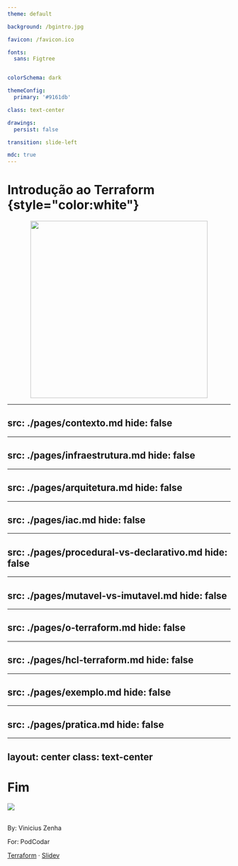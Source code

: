 ```yaml
---
theme: default

background: /bgintro.jpg

favicon: /favicon.ico

fonts:
  sans: Figtree


colorSchema: dark

themeConfig:
  primary: '#9161db'

class: text-center

drawings:
  persist: false

transition: slide-left

mdc: true
---
```


<Logo />

# **Introdução ao Terraform** {style="color:white"}


<div align="center">
  <img  src="/terraform.png" width="400px"/>
</div>

<!--
motivação: migração arquitetura interna para terraform
objetivo: compreender o que é terraform pra que usar e como usar
alvo: todos da area de ti
-->

---
src: ./pages/contexto.md
hide: false
---

---
src: ./pages/infraestrutura.md
hide: false
---

---
src: ./pages/arquitetura.md
hide: false
---

---
src: ./pages/iac.md
hide: false
---

---
src: ./pages/procedural-vs-declarativo.md
hide: false
---

---
src: ./pages/mutavel-vs-imutavel.md
hide: false
---

---
src: ./pages/o-terraform.md
hide: false
---

---
src: ./pages/hcl-terraform.md
hide: false
---

---
src: ./pages/exemplo.md
hide: false
---

---
src: ./pages/pratica.md
hide: false
---

---
layout: center
class: text-center
---

# **Fim**

<div class="h-20 w-20 m-auto">
    <img src="/default.png" />
</div>
<br/>
<p class="mini">By: Vinicius Zenha</p>
<p class="mini pt-2">For: PodCodar</p>

<div class="mt-18"></div>

[Terraform](https://www.terraform.io/) · [Slidev](https://github.com/slidevjs/slidev)

<PoweredBySlidev />
